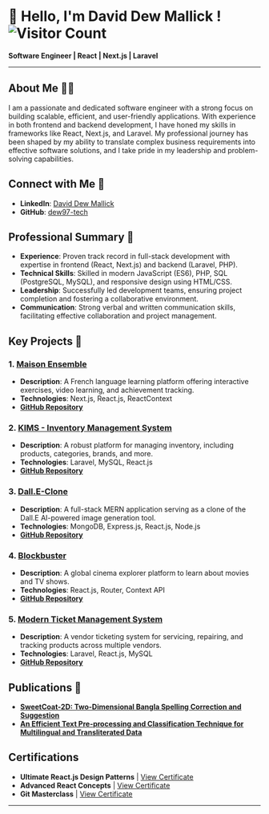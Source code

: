 # 👋 Hello, I'm David Dew Mallick ! ![Visitor Count](https://komarev.com/ghpvc/?username=dew97-tech&color=blue)

**Software Engineer | React | Next.js | Laravel**

---

## About Me 👨‍💻 

I am a passionate and dedicated software engineer with a strong focus on building scalable, efficient, and user-friendly applications. With experience in both frontend and backend development, I have honed my skills in frameworks like React, Next.js, and Laravel. My professional journey has been shaped by my ability to translate complex business requirements into effective software solutions, and I take pride in my leadership and problem-solving capabilities.

## Connect with Me 📍
- **LinkedIn**: [David Dew Mallick](https://www.linkedin.com/in/david-dew-mallick-618a6223b)
- **GitHub**: [dew97-tech](https://github.com/dew97-tech)

## Professional Summary 💼

- **Experience**: Proven track record in full-stack development with expertise in frontend (React, Next.js) and backend (Laravel, PHP).
- **Technical Skills**: Skilled in modern JavaScript (ES6), PHP, SQL (PostgreSQL, MySQL), and responsive design using HTML/CSS.
- **Leadership**: Successfully led development teams, ensuring project completion and fostering a collaborative environment.
- **Communication**: Strong verbal and written communication skills, facilitating effective collaboration and project management.

## Key Projects 🌟

### 1. [Maison Ensemble](https://maison-kandari-ensamble.vercel.app/)
- **Description**: A French language learning platform offering interactive exercises, video learning, and achievement tracking.
- **Technologies**: Next.js, React.js, ReactContext
- **[GitHub Repository](https://github.com/dew97-tech/Kandari-Ensamble)**

### 2. [KIMS - Inventory Management System](https://github.com/dew97-tech/KIMS)
- **Description**: A robust platform for managing inventory, including products, categories, brands, and more.
- **Technologies**: Laravel, MySQL, React.js
- **[GitHub Repository](https://github.com/dew97-tech/KIMS)**

### 3. [Dall.E-Clone](https://github.com/dew97-tech/dew97-tech-Dall.E-Stable-Diffusion-Clone)
- **Description**: A full-stack MERN application serving as a clone of the Dall.E AI-powered image generation tool.
- **Technologies**: MongoDB, Express.js, React.js, Node.js
- **[GitHub Repository](https://github.com/dew97-tech/dew97-tech-Dall.E-Stable-Diffusion-Clone)**

### 4. [Blockbuster](https://blockbusterhub.netlify.app/)
- **Description**: A global cinema explorer platform to learn about movies and TV shows.
- **Technologies**: React.js, Router, Context API
- **[GitHub Repository](https://github.com/dew97-tech/MovieBuddy)**

### 5. [Modern Ticket Management System](https://github.com/dew97-tech/Pro-IT-Solution)
- **Description**: A vendor ticketing system for servicing, repairing, and tracking products across multiple vendors.
- **Technologies**: Laravel, React.js, MySQL
- **[GitHub Repository](https://github.com/dew97-tech/Pro-IT-Solution)**

## Publications 📧

- **[SweetCoat-2D: Two-Dimensional Bangla Spelling Correction and Suggestion](https://ieeexplore.ieee.org/abstract/document/10191392)**
- **[An Efficient Text Pre-processing and Classification Technique for Multilingual and Transliterated Data](https://ieeexplore.ieee.org/abstract/document/10054834)**


## Certifications

- **Ultimate React.js Design Patterns** | [View Certificate](https://codedamn.com/certificate/verify/471937247c70b49bd050675c9a4927769e02685b)
- **Advanced React Concepts** | [View Certificate](https://codedamn.com/certificate/verify/f9e8640bab3b12ab9118169dd26dcc2646c9cd2e)
- **Git Masterclass** | [View Certificate](https://codedamn.com/certificate/verify/54c271b1cf069e624b1bc8371669d75e78890def)

---
